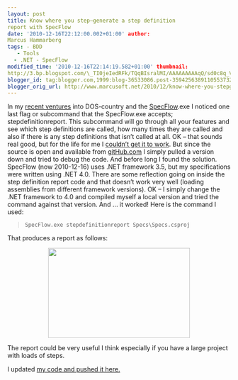 ```yaml
---
layout: post
title: Know where you step–generate a step definition
report with SpecFlow
date: '2010-12-16T22:12:00.002+01:00' author:
Marcus Hammarberg
tags: - BDD
   - Tools
  - .NET - SpecFlow
modified_time: '2010-12-16T22:14:19.582+01:00' thumbnail:
http://3.bp.blogspot.com/\_TI0jeIedRFk/TQqBIsralMI/AAAAAAAAAqQ/sd0c8q_VuaU/s72-c/step+definition+example+report.png
blogger_id: tag:blogger.com,1999:blog-36533086.post-3594256389110553732
blogger_orig_url: http://www.marcusoft.net/2010/12/know-where-you-stepgenerate-step.html
---
```


In my
<a href="http://www.marcusoft.net/2010/12/specflowexe-and-mstest.html"
target="_blank">recent ventures</a> into DOS-country and the
<a href="http://www.specflow.org/" target="_blank">SpecFlow</a>.exe I
noticed one last flag or subcommand that the SpecFlow.exe accepts;
stepdefinitionreport.
This subcommand will go through all your features and see which step
definitions are called, how many times they are called and also if there
is any step definitions that isn’t called at all.
OK – that sounds real good, but for the life for me I <a
href="http://groups.google.com/group/specflow/browse_thread/thread/b155ed8f56b23c11/37889ab6ec087f3c#37889ab6ec087f3c"
target="_blank">couldn’t get it to work</a>. But since the source is
open and available from <a href="https://github.com/techtalk/SpecFlow"
target="_blank">gitHub.com</a> I simply pulled a version down and tried
to debug the code.
And before long I found the solution. SpecFlow (now 2010-12-16) uses
.NET framework 3.5, but my specifications were written using .NET 4.0.
There are some reflection going on inside the step definition report
code and that doesn’t work very well (loading assemblies from different
framework versions).
OK – I simply change the .NET framework to 4.0 and compiled myself a
local version and tried the command against that version. And ... it
worked!
Here is the command I used:

> ``` brush:
> SpecFlow.exe stepdefinitionreport Specs\Specs.csproj
> ```


That produces a report as follows:


<div class="separator" style="clear: both; text-align: center;">

<a
href="http://3.bp.blogspot.com/_TI0jeIedRFk/TQqBIsralMI/AAAAAAAAAqQ/sd0c8q_VuaU/s1600/step+definition+example+report.png"
data-imageanchor="1" style="margin-left: 1em; margin-right: 1em;"><img
src="http://3.bp.blogspot.com/_TI0jeIedRFk/TQqBIsralMI/AAAAAAAAAqQ/sd0c8q_VuaU/s320/step+definition+example+report.png"
data-border="0" width="320" height="203" /></a>

</div>



The report could be very useful I think especially if you have a large
project with loads of steps.

I updated
<a href="https://github.com/marcusoftnet/Demo-Reporting-with-MsTest"
target="_blank">my code and pushed it here.</a>
